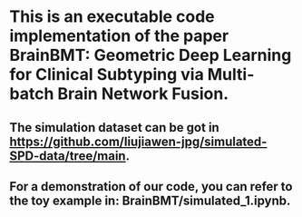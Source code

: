 # This is an executable code implementation of the paper BrainBMT: Geometric Deep Learning for Clinical Subtyping via Multi-batch Brain Network Fusion.
## The simulation dataset can be got in https://github.com/liujiawen-jpg/simulated-SPD-data/tree/main.
## For a demonstration of our code, you can refer to the toy example in: BrainBMT/simulated_1.ipynb.

